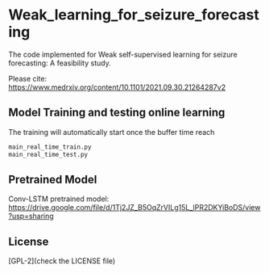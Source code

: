 # Weak_learning_for_seizure_forecasting

The code implemented for Weak self-supervised learning for seizure forecasting: A feasibility study.

Please cite: https://www.medrxiv.org/content/10.1101/2021.09.30.21264287v2


## Model Training and testing online learning
The training will automatically start once the buffer time reach

```python 
main_real_time_train.py
main_real_time_test.py

```
## Pretrained Model
Conv-LSTM pretrained model:
https://drive.google.com/file/d/1Tj2JZ_B5OqZrVILg15L_lPR2DKYiBoDS/view?usp=sharing


## License
[GPL-2](check the LICENSE file)
